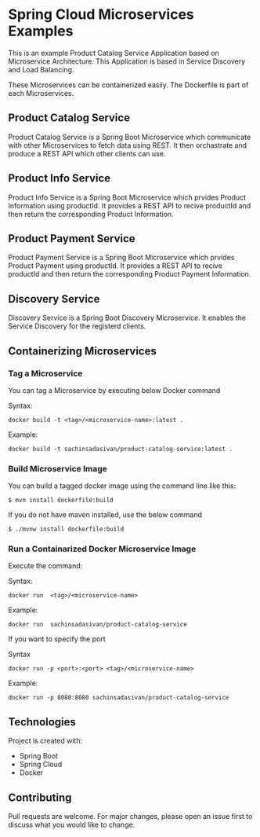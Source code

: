 # Spring Cloud Microservices Examples

This is an example Product Catalog Service Application based on Microservice Architecture. This Application is based in Service Discovery and Load Balancing.

These Microservices can be containerized easily. The Dockerfile is part of each Microservices.

## Product Catalog Service

Product Catalog Service is a Spring Boot Microservice which communicate with other Microservices to fetch data using REST.
It then orchastrate and produce a REST API which other clients can use.

## Product Info Service

Product Info Service is a Spring Boot Microservice which prvides Product Information using productId. It provides a REST API to recive productId and then return the corresponding Product Information.

## Product Payment Service

Product Payment Service is a Spring Boot Microservice which prvides Product Payment using productId. It provides a REST API to recive productId and then return the corresponding Product Payment Information.

## Discovery Service

Discovery Service is a Spring Boot Discovery Microservice. It enables the Service Discovery for the registerd clients.

## Containerizing Microservices

### Tag a Microservice
You can tag a Microservice by executing below Docker command

Syntax:
```
docker build -t <tag>/<microservice-name>:latest .
```
Example:

```
docker build -t sachinsadasivan/product-catalog-service:latest .

```

### Build Microservice Image
You can build a tagged docker image using the command line like this:
```
$ mvn install dockerfile:build
```
If you do not have maven installed, use the below command

```
$ ./mvnw install dockerfile:build
```

### Run a Containarized Docker Microservice Image

Execute the command:

Syntax:
```
docker run  <tag>/<microservice-name>
```
Example:
```
docker run  sachinsadasivan/product-catalog-service
```

If you want to specify the port

Syntax
```
docker run -p <port>:<port> <tag>/<microservice-name>
```

Example:
```
docker run -p 8080:8080 sachinsadasivan/product-catalog-service
```

## Technologies
Project is created with:
* Spring Boot
* Spring Cloud
* Docker

## Contributing
Pull requests are welcome. For major changes, please open an issue first to discuss what you would like to change.
